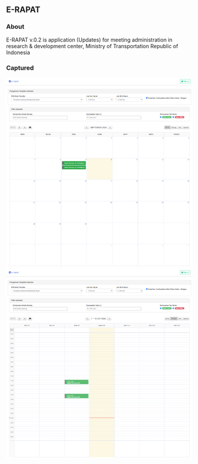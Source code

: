 ## E-RAPAT

### About

E-RAPAT v.0.2 is application (Updates) for meeting administration in research & development center, Ministry of Transportation Republic of Indonesia

### Captured

![Dashboard](captured/month.png "This is the Month")
![Dashboard](captured/week.png "This is the Week")
